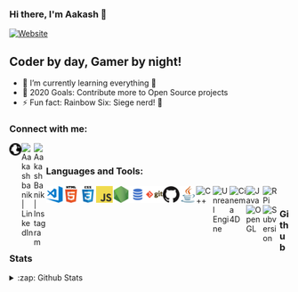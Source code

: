 ### Hi there, I'm Aakash 👋

[![Website](https://img.shields.io/website?label=aakashbanik.me&style=for-the-badge&url=https%3A%2F%2Fcodestackr.com)](https://aakashbanik.me)

## Coder by day, Gamer by night! 

- 🌱 I’m currently learning everything 🤣
- 🥅 2020 Goals: Contribute more to Open Source projects
- ⚡ Fun fact: Rainbow Six: Siege nerd! 🤣

### Connect with me:

[<img align="left" alt="aakashbanik.me" width="22px" src="https://raw.githubusercontent.com/iconic/open-iconic/master/svg/globe.svg" />][website]
[<img align="left" alt="Aakashbanik | LinkedIn" width="22px" src="https://cdn.jsdelivr.net/npm/simple-icons@v3/icons/linkedin.svg" />][linkedin]
[<img align="left" alt="AakashBanik | Instagram" width="22px" src="https://cdn.jsdelivr.net/npm/simple-icons@v3/icons/instagram.svg" />][instagram]

<br />

### Languages and Tools:

<img align="left" alt="Visual Studio Code" width="30px" src="https://raw.githubusercontent.com/github/explore/80688e429a7d4ef2fca1e82350fe8e3517d3494d/topics/visual-studio-code/visual-studio-code.png" />
<img align="left" alt="HTML5" width="30px" src="https://raw.githubusercontent.com/github/explore/80688e429a7d4ef2fca1e82350fe8e3517d3494d/topics/html/html.png" />
<img align="left" alt="CSS3" width="30px" src="https://raw.githubusercontent.com/github/explore/80688e429a7d4ef2fca1e82350fe8e3517d3494d/topics/css/css.png" />
<img align="left" alt="JavaScript" width="30px" src="https://raw.githubusercontent.com/github/explore/80688e429a7d4ef2fca1e82350fe8e3517d3494d/topics/javascript/javascript.png" />
<img align="left" alt="Node.js" width="30px" src="https://raw.githubusercontent.com/github/explore/80688e429a7d4ef2fca1e82350fe8e3517d3494d/topics/nodejs/nodejs.png" />
<img align="left" alt="SQL" width="30px" src="https://raw.githubusercontent.com/github/explore/80688e429a7d4ef2fca1e82350fe8e3517d3494d/topics/sql/sql.png" />
<img align="left" alt="Git" width="30px" src="https://raw.githubusercontent.com/github/explore/80688e429a7d4ef2fca1e82350fe8e3517d3494d/topics/git/git.png" />
<img align="left" alt="GitHub" width="30px" src="https://raw.githubusercontent.com/github/explore/78df643247d429f6cc873026c0622819ad797942/topics/github/github.png" />
<img align="left" alt="Terminal" width="30px" src="https://raw.githubusercontent.com/github/explore/80688e429a7d4ef2fca1e82350fe8e3517d3494d/topics/java/java.png" />
<img align="left" alt="C++" width="30px" src="https://cdn.jsdelivr.net/npm/simple-icons@v3/icons/cplusplus.svg" />
<img align="left" alt="Unreal Engine" width="30px" src="https://cdn.jsdelivr.net/npm/simple-icons@v3/icons/unrealengine.svg" />
<img align="left" alt="Cinema 4D" width="30px" src="https://cdn.jsdelivr.net/npm/simple-icons@v3/icons/cinema4d.svg" />
<img align="left" alt="Java" width="30px" src="https://cdn.jsdelivr.net/npm/simple-icons@v3/icons/java.svg" />
<img align="left" alt="R Pi" width="30px" src="https://cdn.jsdelivr.net/npm/simple-icons@v3/icons/raspberrypi.svg" />
<img align="left" alt="OpenGL" width="30px" src="https://cdn.jsdelivr.net/npm/simple-icons@v3/icons/opengl.svg" />
<img align="left" alt="Subversion" width="30px" src="https://cdn.jsdelivr.net/npm/simple-icons@v3/icons/subversion.svg" />

<br />

### Github Stats

<details>
  <summary>:zap: Github Stats</summary>

  <img align="left" alt="AakashBanik's Github Stats" src="https://github-readme-stats.codestackr.vercel.app/api?username=AakashBanik&show_icons=true&hide_border=true" />

</details>



[website]: https://aakashbanik.me
[instagram]: https://instagram.com/aakash_banik
[linkedin]: https://www.linkedin.com/in/aakash-banik/
